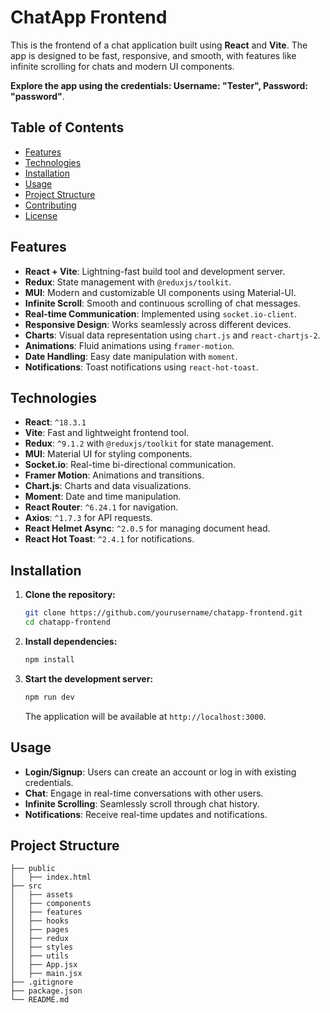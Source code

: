 # ChatApp Frontend

This is the frontend of a chat application built using **React** and **Vite**. The app is designed to be fast, responsive, and smooth, with features like infinite scrolling for chats and modern UI components.

**Explore the app using the credentials: Username: "Tester", Password: "password"**.

## Table of Contents
- [Features](#features)
- [Technologies](#technologies)
- [Installation](#installation)
- [Usage](#usage)
- [Project Structure](#project-structure)
- [Contributing](#contributing)
- [License](#license)

## Features
- **React + Vite**: Lightning-fast build tool and development server.
- **Redux**: State management with `@reduxjs/toolkit`.
- **MUI**: Modern and customizable UI components using Material-UI.
- **Infinite Scroll**: Smooth and continuous scrolling of chat messages.
- **Real-time Communication**: Implemented using `socket.io-client`.
- **Responsive Design**: Works seamlessly across different devices.
- **Charts**: Visual data representation using `chart.js` and `react-chartjs-2`.
- **Animations**: Fluid animations using `framer-motion`.
- **Date Handling**: Easy date manipulation with `moment`.
- **Notifications**: Toast notifications using `react-hot-toast`.

## Technologies
- **React**: `^18.3.1`
- **Vite**: Fast and lightweight frontend tool.
- **Redux**: `^9.1.2` with `@reduxjs/toolkit` for state management.
- **MUI**: Material UI for styling components.
- **Socket.io**: Real-time bi-directional communication.
- **Framer Motion**: Animations and transitions.
- **Chart.js**: Charts and data visualizations.
- **Moment**: Date and time manipulation.
- **React Router**: `^6.24.1` for navigation.
- **Axios**: `^1.7.3` for API requests.
- **React Helmet Async**: `^2.0.5` for managing document head.
- **React Hot Toast**: `^2.4.1` for notifications.

## Installation

1. **Clone the repository:**

    ```bash
    git clone https://github.com/yourusername/chatapp-frontend.git
    cd chatapp-frontend
    ```

2. **Install dependencies:**

    ```bash
    npm install
    ```

3. **Start the development server:**

    ```bash
    npm run dev
    ```

    The application will be available at `http://localhost:3000`.

## Usage

- **Login/Signup**: Users can create an account or log in with existing credentials.
- **Chat**: Engage in real-time conversations with other users.
- **Infinite Scrolling**: Seamlessly scroll through chat history.
- **Notifications**: Receive real-time updates and notifications.

## Project Structure

```plaintext
├── public
│   ├── index.html
├── src
│   ├── assets
│   ├── components
│   ├── features
│   ├── hooks
│   ├── pages
│   ├── redux
│   ├── styles
│   ├── utils
│   ├── App.jsx
│   ├── main.jsx
├── .gitignore
├── package.json
└── README.md

